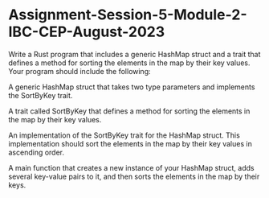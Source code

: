# Assignment-Session-5-Module-2-IBC-CEP-August-2023

Write a Rust program that includes a generic HashMap struct and a trait that defines a method for sorting the elements in the map by their key values. Your program should include the following:

A generic HashMap struct that takes two type parameters and implements the SortByKey trait.

A trait called SortByKey that defines a method for sorting the elements in the map by their key values.

An implementation of the SortByKey trait for the HashMap struct. This implementation should sort the elements in the map by their key values in ascending order.

A main function that creates a new instance of your HashMap struct, adds several key-value pairs to it, and then sorts the elements in the map by their keys.
